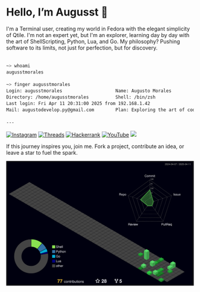# Hello, I’m Augusst 👋 

I'm a Terminal user, creating my world in Fedora with the elegant simplicity of Qtile. I'm not an expert yet, but I'm an explorer, learning day by day with the art of ShellScripting, Python, Lua, and Go. My philosophy? Pushing software to its limits, not just for perfection, but for discovery.

``` zsh

~> whoami
augusstmorales

~> finger augusstmorales
Login: augusstmorales                    Name: Augusto Morales
Directory: /home/augusstmorales          Shell: /bin/zsh
Last login: Fri Apr 11 20:31:00 2025 from 192.168.1.42
Mail: augustodevelop.py@gmail.com        Plan: Exploring the art of code \o/

---

```

[![Instagram](https://img.shields.io/badge/-Instagram-E4405F?style=flat&logo=instagram&logoColor=white)](https://www.instagram.com/augusst_morales/)
[![Threads](https://img.shields.io/badge/-Threads-000000?style=flat&logo=threads&logoColor=white)](https://www.threads.net/@augusst_morales)
[![Hackerrank](https://img.shields.io/badge/-Hackerrank-2EC866?style=flat&logo=hackerrank&logoColor=white)](https://www.hackerrank.com/profile/AugusstMorales)
[![YouTube](https://img.shields.io/badge/-YouTube-FF0000?style=flat&logo=youtube&logoColor=white)](https://www.youtube.com/@AugusstMorales)
![](https://komarev.com/ghpvc/?username=AugusstMorales&color=brightgreen)

If this journey inspires you, join me. Fork a project, contribute an idea, or leave a star to fuel the spark.

![](./profile-3d-contrib/profile-night-green.svg) 


